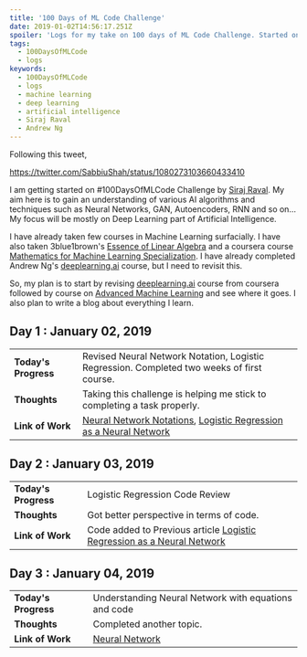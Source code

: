 ```yaml
---
title: '100 Days of ML Code Challenge'
date: 2019-01-02T14:56:17.251Z
spoiler: 'Logs for my take on 100 days of ML Code Challenge. Started on January 2019. My aim for this challenge is to explore various algorithms and techniques surfacially.'
tags:
  - 100DaysOfMLCode
  - logs
keywords:
  - 100DaysOfMLCode
  - logs
  - machine learning
  - deep learning
  - artificial intelligence
  - Siraj Raval
  - Andrew Ng
---
```


Following this tweet,

https://twitter.com/SabbiuShah/status/1080273103660433410

I am getting started on #100DaysOfMLCode Challenge by [Siraj Raval](https://twitter.com/sirajraval). My aim here is to gain an understanding of various AI algorithms and techniques such as Neural Networks, GAN, Autoencoders, RNN and so on... My focus will be mostly on Deep Learning part of Artificial Intelligence.

I have already taken few courses in Machine Learning surfacially. I have also taken 3blue1brown's [Essence of Linear Algebra](https://www.youtube.com/watch?v=fNk_zzaMoSs&list=PLZHQObOWTQDPD3MizzM2xVFitgF8hE_ab) and a coursera course [Mathematics for Machine Learning Specialization](https://www.coursera.org/specializations/mathematics-machine-learning). I have already completed Andrew Ng's [deeplearning.ai](https://www.coursera.org/specializations/deep-learning) course, but I need to revisit this.

So, my plan is to start by revising [deeplearning.ai](https://www.coursera.org/specializations/deep-learning) course from coursera followed by course on [Advanced Machine Learning](https://www.coursera.org/specializations/aml) and see where it goes. I also plan to write a blog about everything I learn.

## Day 1 : January 02, 2019
|||
|---| ---|
|**Today's Progress**| Revised Neural Network Notation, Logistic Regression. Completed two weeks of first course. |
|**Thoughts**|Taking this challenge is helping me stick to completing a task properly.|
|**Link of Work**|[Neural Network Notations](/neural-network-notations), [Logistic Regression as a Neural Network](/logistic-regression-as-a-neural-network)| 

## Day 2 : January 03, 2019
|||
|---| ---|
|**Today's Progress**|Logistic Regression Code Review|
|**Thoughts**|Got better perspective in terms of code.|
|**Link of Work**|Code added to Previous article [Logistic Regression as a Neural Network](/logistic-regression-as-a-neural-network)| 

## Day 3 : January 04, 2019
|||
|---| ---|
|**Today's Progress**|Understanding Neural Network with equations and code|
|**Thoughts**|Completed another topic.|
|**Link of Work**|[Neural Network](/all-about-neural-network)| 
